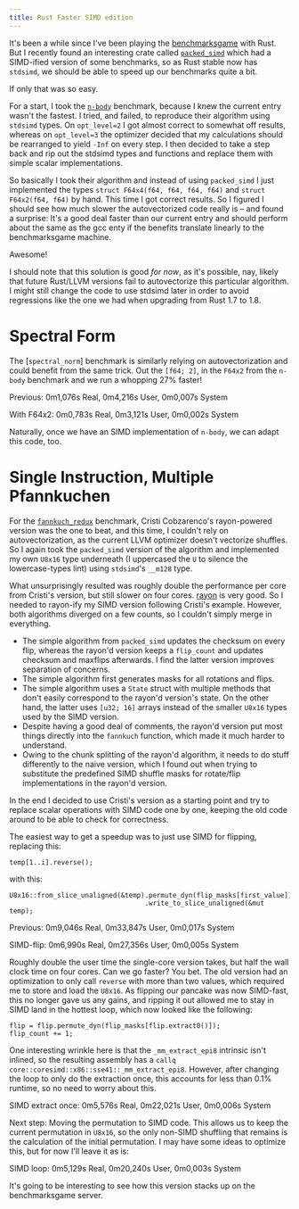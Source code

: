 ```yaml
---
title: Rust Faster SIMD edition
---
```


It's been a while since I've been playing the [benchmarksgame] with Rust. But I
recently found an interesting crate called [`packed_simd`] which had a
SIMD-ified version of some benchmarks, so as Rust stable now has `stdsimd`, we
should be able to speed up our benchmarks quite a bit.

If only that was so easy.

For a start, I took the [`n-body`] benchmark, because I knew the current entry
wasn't the fastest. I tried, and failed, to reproduce their algorithm using
`stdsimd` types. On `opt_level=2` I got almost correct to somewhat off results,
whereas on `opt_level=3` the optimizer decided that my calculations should be
rearranged to yield `-Inf` on every step. I then decided to take a step back
and rip out the stdsimd types and functions and replace them with simple
scalar implementations.

So basically I took their algorithm and instead of using `packed_simd` I
just implemented the types `struct F64x4(f64, f64, f64, f64)` and
`struct F64x2(f64, f64)` by hand. This time I got correct results. So I
figured I should see how much slower the autovectorized code really is – and
found a surprise: It's a good deal faster than our current entry and should
perform about the same as the gcc enty if the benefits translate linearly to
the benchmarksgame machine.

Awesome!

I should note that this solution is good *for now*, as it's possible, nay,
likely that future Rust/LLVM versions fail to autovectorize this particular
algorithm. I might still change the code to use stdsimd later in order to avoid
regressions like the one we had when upgrading from Rust 1.7 to 1.8.

# Spectral Form

The [`spectral_norm`] benchmark is similarly relying on autovectorization and
could benefit from the same trick. Out the `[f64; 2]`, in the `F64x2` from the
`n-body` benchmark and we run a whopping 27% faster!

Previous: 0m1,076s Real, 0m4,216s User, 0m0,007s System

With F64x2: 0m0,783s Real, 0m3,121s User, 0m0,002s System

Naturally, once we have an SIMD implementation of `n-body`, we can adapt this
code, too.

# Single Instruction, Multiple Pfannkuchen

For the [`fannkuch_redux`] benchmark, Cristi Cobzarenco's rayon-powered version
was the one to beat, and this time, I couldn't rely on autovectorization, as
the current LLVM optimizer doesn't vectorize shuffles. So I again took the
`packed_simd` version of the algorithm and implemented my own `U8x16` type
underneath (I uppercased the `U` to silence the lowercase-types lint) using
`stdsimd`'s `__m128` type.

What unsurprisingly resulted was roughly double the performance per core from
Cristi's version, but still slower on four cores. [rayon] is very good. So I
needed to rayon-ify my SIMD version following Cristi's example. However, both
algorithms diverged on a few counts, so I couldn't simply merge in everything.

* The simple algorithm from `packed_simd` updates the checksum on every flip,
whereas the rayon'd version keeps a `flip_count` and updates checksum and
maxflips afterwards. I find the latter version improves separation of concerns.
* The simple algorithm first generates masks for all rotations and flips.
* The simple algorithm uses a `State` struct with multiple methods that don't
easily correspond to the rayon'd version's state. On the other hand, the latter
uses `[u32; 16]` arrays instead of the smaller `U8x16` types used by the SIMD
version.
* Despite having a good deal of comments, the rayon'd version put most things
directly into the `fannkuch` function, which made it much harder to understand.
* Owing to the chunk splitting of the rayon'd algorithm, it needs to do stuff
differently to the naive version, which I found out when trying to substitute
the predefined SIMD shuffle masks for rotate/flip implementations in the
rayon'd version.

In the end I decided to use Cristi's version as a starting point and try to
replace scalar operations with SIMD code one by one, keeping the old code
around to be able to check for correctness.

The easiest way to get a speedup was to just use SIMD for flipping, replacing
this:

```
temp[1..i].reverse();
```

with this:

```
U8x16::from_slice_unaligned(&temp).permute_dyn(flip_masks[first_value])
                                  .write_to_slice_unaligned(&mut temp);
```

Previous: 0m9,046s Real, 0m33,847s User, 0m0,017s System

SIMD-flip: 0m6,990s Real, 0m27,356s User, 0m0,005s System

Roughly double the user time the single-core version takes, but half the wall
clock time on four cores. Can we go faster? You bet. The old version had an
optimization to only call `reverse` with more than two values, which required
me to store and load the `U8x16`. As flipping our pancake was now SIMD-fast,
this no longer gave us any gains, and ripping it out allowed me to stay in SIMD
land in the hottest loop, which now looked like the following:

```
flip = flip.permute_dyn(flip_masks[flip.extract0()]);
flip_count += 1;
```

One interesting wrinkle here is that the `_mm_extract_epi8` intrinsic isn't
inlined, so the resulting assembly has a
`callq  core::coresimd::x86::sse41::_mm_extract_epi8`. However, after changing
the loop to only do the extraction once, this accounts for less than 0.1%
runtime, so no need to worry about this.

SIMD extract once: 0m5,576s Real, 0m22,021s User, 0m0,006s System

Next step: Moving the permutation to SIMD code. This allows us to keep the
current permutation in `U8x16`, so the only non-SIMD shuffling that remains is
the calculation of the initial permutation. I may have some ideas to optimize
this, but for now I'll leave it as is:

SIMD loop: 0m5,129s Real, 0m20,240s User, 0m0,003s System

It's going to be interesting to see how this version stacks up on the
benchmarksgame server.

[benchmarksgame]: https://benchmarksgame-team.pages.debian.net/benchmarksgame
[`n-body`]: https://benchmarksgame-team.pages.debian.net/benchmarksgame/description/nbody.html
[`fannkuch_redux`]: https://benchmarksgame-team.pages.debian.net/benchmarksgame/performance/fannkuchredux.html
[`packed_simd`]: https://github.com/rust-lang-nursery/packed_simd
[rayon]: https://docs.rs/rayon
